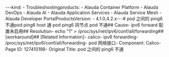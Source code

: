 ---kind:   - Troubleshootingproducts:    - Alauda Container Platform   - Alauda DevOps   - Alauda AI   - Alauda Application Services   - Alauda Service Mesh   - Alauda Developer PortalProductsVersion:   - 4.1.0,4.2.x---<!-- A type of document that involves encountering a fault, diag...it, performing root cause analysis, and providing solutions. --># pod 之间的 ping6 不通pod ping6 host 通 pod ping6 同节点 pod 不通## Cause- ipv6 forward 配置未启用## Resolution- echo "1" > /proc/sys/net/ipv6/conf/all/forwarding## [workaround]## [Related Information]- calico- ipv6 forwarding- /proc/sys/net/ipv6/conf/all/forwarding- pod 网络接口- Component: Calico- Page ID: 127410198- Original Title: pod 之间的 ping6 不通
